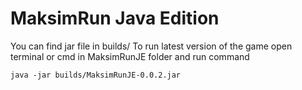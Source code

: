 # MaksimRun Java Edition

You can find jar file in builds/
To run latest version of the game open terminal or cmd in MaksimRunJE folder and run command
```
java -jar builds/MaksimRunJE-0.0.2.jar
```
